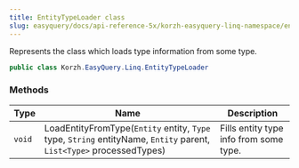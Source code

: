 ```yaml
---
title: EntityTypeLoader class
slug: easyquery/docs/api-reference-5x/korzh-easyquery-linq-namespace/entitytypeloader-class
---
```



Represents the class which loads type information from some type.
```csharp
public class Korzh.EasyQuery.Linq.EntityTypeLoader

```

### Methods

| Type | Name | Description | 
| --- | --- | --- | 
| `void` | LoadEntityFromType(`Entity` entity, `Type` type, `String` entityName, `Entity` parent, `List<Type>` processedTypes) | Fills entity type info from some type. |